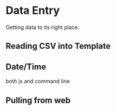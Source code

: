 # Data Entry

Getting data to its right place.

## Reading CSV into Template

## Date/Time

both js and command line

## Pulling from web
